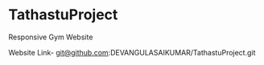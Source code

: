 # TathastuProject
 Responsive Gym Website 

 
Website Link-
git@github.com:DEVANGULASAIKUMAR/TathastuProject.git
